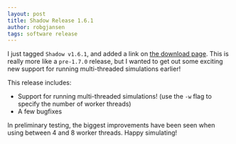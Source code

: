 ```yaml
---
layout: post
title: Shadow Release 1.6.1
author: robgjansen
tags: software release
---
```


I just tagged `Shadow v1.6.1`, and added a link on [the download page][dlpage]. This is really more like a `pre-1.7.0` release, but I wanted to get out some exciting new support for running multi-threaded simulations earlier!

This release includes:

 + Support for running multi-threaded simulations! (use the `-w` flag to specify the number of worker threads)
 + A few bugfixes

In preliminary testing, the biggest improvements have been seen when using between 4 and 8 worker threads. Happy simulating! 

[dlpage]: /download
